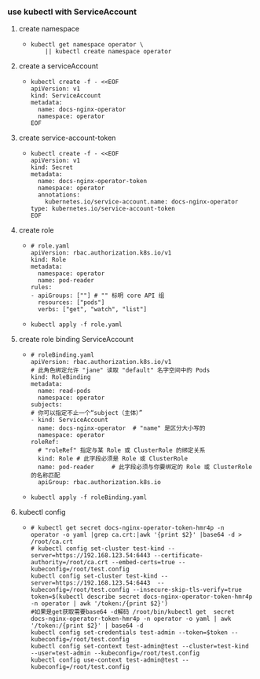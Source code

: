 ### use kubectl with ServiceAccount

1. create namespace
    * ```
      kubectl get namespace operator \
          || kubectl create namespace operator
      ```
2. create a serviceAccount
    * ```
      kubectl create -f - <<EOF
      apiVersion: v1
      kind: ServiceAccount
      metadata:
        name: docs-nginx-operator
        namespace: operator
      EOF
      ```

2. create service-account-token
    * ```
      kubectl create -f - <<EOF
      apiVersion: v1
      kind: Secret
      metadata:
        name: docs-nginx-operator-token
        namespace: operator
        annotations:
          kubernetes.io/service-account.name: docs-nginx-operator
      type: kubernetes.io/service-account-token
      EOF
      ```
      
3. create role
    * ```
      # role.yaml
      apiVersion: rbac.authorization.k8s.io/v1
      kind: Role
      metadata:
        namespace: operator
        name: pod-reader
      rules:
      - apiGroups: [""] # "" 标明 core API 组
        resources: ["pods"]
        verbs: ["get", "watch", "list"]
      ```
    * ```
      kubectl apply -f role.yaml
      ```
      
4. create role binding ServiceAccount
    * ```
      # roleBinding.yaml
      apiVersion: rbac.authorization.k8s.io/v1
      # 此角色绑定允许 "jane" 读取 "default" 名字空间中的 Pods
      kind: RoleBinding 
      metadata:
        name: read-pods
        namespace: operator
      subjects:
      # 你可以指定不止一个“subject（主体）”
      - kind: ServiceAccount
        name: docs-nginx-operator  # "name" 是区分大小写的
        namespace: operator
      roleRef:
        # "roleRef" 指定与某 Role 或 ClusterRole 的绑定关系
        kind: Role # 此字段必须是 Role 或 ClusterRole
        name: pod-reader     # 此字段必须与你要绑定的 Role 或 ClusterRole 的名称匹配
        apiGroup: rbac.authorization.k8s.io
      ```
    * ```
      kubectl apply -f roleBinding.yaml
      ```
   
5. kubectl config
    * ```
      # kubectl get secret docs-nginx-operator-token-hmr4p -n operator -o yaml |grep ca.crt:|awk '{print $2}' |base64 -d > /root/ca.crt
      # kubectl config set-cluster test-kind --server=https://192.168.123.54:6443 --certificate-authority=/root/ca.crt --embed-certs=true --kubeconfig=/root/test.config
      kubectl config set-cluster test-kind --server=https://192.168.123.54:6443  --kubeconfig=/root/test.config --insecure-skip-tls-verify=true
      token=$(kubectl describe secret docs-nginx-operator-token-hmr4p -n operator | awk '/token:/{print $2}') 
      #如果是get获取需要base64 -d解码 /root/bin/kubectl get  secret docs-nginx-operator-token-hmr4p -n operator -o yaml | awk '/token:/{print $2}' | base64 -d
      kubectl config set-credentials test-admin --token=$token --kubeconfig=/root/test.config
      kubectl config set-context test-admin@test --cluster=test-kind --user=test-admin --kubeconfig=/root/test.config
      kubectl config use-context test-admin@test --kubeconfig=/root/test.config 
      ```
      